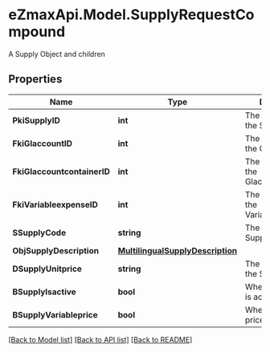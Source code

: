 # eZmaxApi.Model.SupplyRequestCompound
A Supply Object and children

## Properties

Name | Type | Description | Notes
------------ | ------------- | ------------- | -------------
**PkiSupplyID** | **int** | The unique ID of the Supply | [optional] 
**FkiGlaccountID** | **int** | The unique ID of the Glaccount | [optional] 
**FkiGlaccountcontainerID** | **int** | The unique ID of the Glaccountcontainer | [optional] 
**FkiVariableexpenseID** | **int** | The unique ID of the Variableexpense | 
**SSupplyCode** | **string** | The code of the Supply | 
**ObjSupplyDescription** | [**MultilingualSupplyDescription**](MultilingualSupplyDescription.md) |  | 
**DSupplyUnitprice** | **string** | The unit price of the Supply | 
**BSupplyIsactive** | **bool** | Whether the supply is active or not | 
**BSupplyVariableprice** | **bool** | Whether if the price is variable | 

[[Back to Model list]](../README.md#documentation-for-models) [[Back to API list]](../README.md#documentation-for-api-endpoints) [[Back to README]](../README.md)

